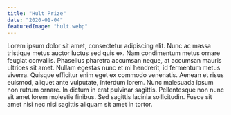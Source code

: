```yaml
---
title: "Hult Prize"
date: "2020-01-04"
featuredImage: "hult.webp"
---
```

Lorem ipsum dolor sit amet, consectetur adipiscing elit. Nunc ac massa tristique metus auctor luctus sed quis ex. Nam condimentum metus ornare feugiat convallis. Phasellus pharetra accumsan neque, at accumsan mauris ultrices sit amet. Nullam egestas nunc et mi hendrerit, id fermentum metus viverra. Quisque efficitur enim eget ex commodo venenatis. Aenean et risus euismod, aliquet ante vulputate, interdum lorem. Nunc malesuada ipsum non rutrum ornare. In dictum in erat pulvinar sagittis. Pellentesque non nunc sit amet lorem molestie finibus. Sed sagittis lacinia sollicitudin. Fusce sit amet nisi nec nisi sagittis aliquam sit amet in tortor. 